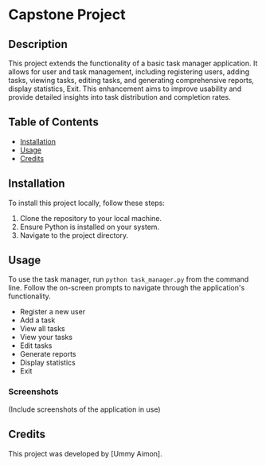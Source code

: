 # Capstone Project

## Description
This project extends the functionality of a basic task manager application. 
It allows for user and task management, including registering users, adding tasks, viewing tasks, editing tasks, and generating comprehensive reports, display statistics, Exit. 
This enhancement aims to improve usability and provide detailed insights into task distribution and completion rates.

## Table of Contents
- [Installation](#installation)
- [Usage](#usage)
- [Credits](#credits)

## Installation
To install this project locally, follow these steps:
1. Clone the repository to your local machine.
2. Ensure Python is installed on your system.
3. Navigate to the project directory.

## Usage
To use the task manager, run `python task_manager.py` from the command line. Follow the on-screen prompts to navigate through the application's functionality.
- Register a new user
- Add a task
- View all tasks
- View your tasks
- Edit tasks
- Generate reports
- Display statistics
- Exit

### Screenshots
(Include screenshots of the application in use)

## Credits
This project was developed by [Ummy Aimon].
